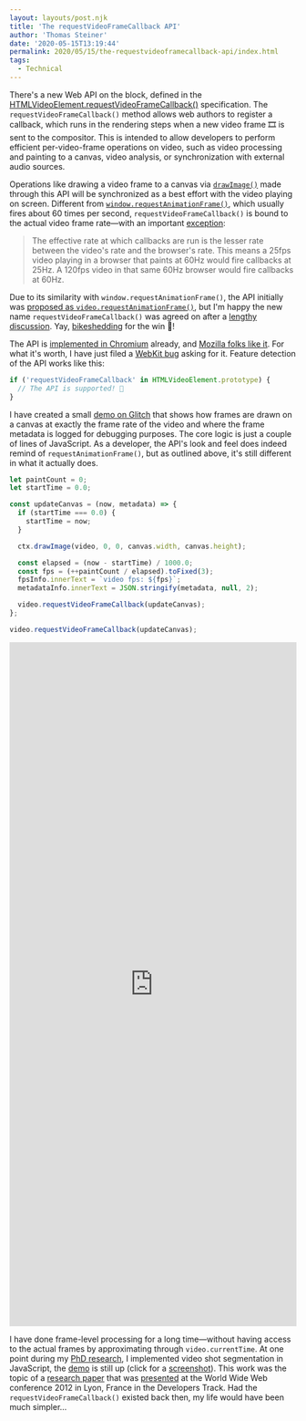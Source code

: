 ```yaml
---
layout: layouts/post.njk
title: 'The requestVideoFrameCallback API'
author: 'Thomas Steiner'
date: '2020-05-15T13:19:44'
permalink: 2020/05/15/the-requestvideoframecallback-api/index.html
tags:
  - Technical
---
```


There's a new Web API on the block, defined in the
[HTMLVideoElement.requestVideoFrameCallback()](https://wicg.github.io/video-rvfc/)
specification.
The `requestVideoFrameCallback()` method allows web authors to register a callback,
which runs in the rendering steps when a new video frame 🎞 is sent to the compositor.
This is intended to allow developers to perform efficient per-video-frame operations on video,
such as video processing and painting to a canvas, video analysis,
or synchronization with external audio sources.

Operations like drawing a video frame to a canvas via
[`drawImage()`](https://developer.mozilla.org/en-US/docs/Web/API/CanvasRenderingContext2D/drawImage)
made through this API will be synchronized as a best effort
with the video playing on screen.
Different from
[`window.requestAnimationFrame()`](https://developer.mozilla.org/en-US/docs/Web/API/window/requestAnimationFrame),
which usually fires about 60 times per second,
`requestVideoFrameCallback()` is bound to the actual video frame rate—with an important
[exception](https://wicg.github.io/video-rvfc/#ref-for-update-the-rendering③:~:text=Note%3A%20The%20effective%20rate%20at%20which,browser%20would%20fire%20callbacks%20at%2060hz.):

> The effective rate at which callbacks are run is the lesser rate between the video's rate
> and the browser's rate.
> This means a 25fps video playing in a browser that paints at 60Hz
> would fire callbacks at 25Hz.
> A 120fps video in that same 60Hz browser would fire callbacks at 60Hz.

Due to its similarity with `window.requestAnimationFrame()`, the API initially
was [proposed as `video.requestAnimationFrame()`](https://discourse.wicg.io/t/proposal-video-requestanimationframe/3691), but I'm happy the new name
`requestVideoFrameCallback()` was agreed on
after a [lengthy discussion](https://github.com/WICG/video-rvfc/issues/44).
Yay, [bikeshedding](https://css-tricks.com/what-is-bikeshedding/) for the win 🙌!

The API is
[implemented in Chromium](https://chromestatus.com/feature/6335927192387584)
already, and
[Mozilla folks like it](https://mozilla.github.io/standards-positions/#requestVideoFrameCallback).
For what it's worth, I have just filed a
[WebKit bug](https://bugs.webkit.org/show_bug.cgi?id=211945) asking for it.
Feature detection of the API works like this:

```js
if ('requestVideoFrameCallback' in HTMLVideoElement.prototype) {
  // The API is supported! 🎉
}
```

I have created a small
[demo on Glitch](https://requestvideoframecallback.glitch.me/)
that shows how frames are drawn on a canvas at exactly
the frame rate of the video and
where the frame metadata is logged for debugging purposes.
The core logic is just a couple of lines of JavaScript.
As a developer, the API's look and feel does indeed remind of `requestAnimationFrame()`,
but as outlined above, it's still different in what it actually does.

```js
let paintCount = 0;
let startTime = 0.0;

const updateCanvas = (now, metadata) => {
  if (startTime === 0.0) {
    startTime = now;
  }

  ctx.drawImage(video, 0, 0, canvas.width, canvas.height);

  const elapsed = (now - startTime) / 1000.0;
  const fps = (++paintCount / elapsed).toFixed(3);
  fpsInfo.innerText = `video fps: ${fps}`;
  metadataInfo.innerText = JSON.stringify(metadata, null, 2);

  video.requestVideoFrameCallback(updateCanvas);
};

video.requestVideoFrameCallback(updateCanvas);
```

<div class="glitch-embed-wrap" style="height: 1200px; width: 100%;">
  <iframe
    src="https://glitch.com/embed/#!/embed/requestvideoframecallback?path=script.js&previewSize=100"
    title="requestvideoframecallback on Glitch"
    allow="geolocation; microphone; camera; midi; vr; encrypted-media"
    style="height: 100%; width: 100%; border: 0;">
  </iframe>
</div>

I have done frame-level processing for a long time—without having access to the actual frames
by approximating through `video.currentTime`.
At one point during my [PhD research](https://tomayac.com/phd/#1),
I implemented video shot segmentation in JavaScript, the
[demo](https://tomayac.com/youpr0n/) is still up (click for a
[screenshot](/images/tomayac.com_youpr0n_.png)).
This work was the topic of a
[research paper](https://www2012.universite-lyon.fr/proceedings/nocompanion/DevTrack_028.pdf)
that was
[presented](/2012/07/16/enabling-on-the-fly-video-shot-detection-on-youtube-113748/)
at the World Wide Web conference 2012 in Lyon, France in the Developers Track.
Had the `requestVideoFrameCallback()` existed back then, my life would have been much simpler…
